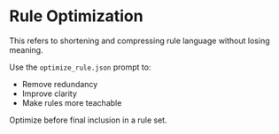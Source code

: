 # Rule Optimization

This refers to shortening and compressing rule language without losing meaning.

Use the `optimize_rule.json` prompt to:
- Remove redundancy
- Improve clarity
- Make rules more teachable

Optimize before final inclusion in a rule set.